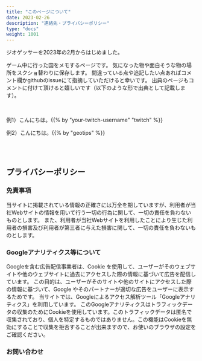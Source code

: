 ```yaml
---
title: "このページについて"
date: 2023-02-26
description: "連絡先・プライバシーポリシー"
type: "docs"
weight: 1001
---
```


ジオゲッサーを2023年の2月からはじめました。

ゲーム中に行った国をメモするページです。
気になった物や面白そうな物の場所をスクショ替わりに保存します。
間違っている点や追記したい点あればコメント欄かgithubのissueにて指摘していただけると幸いです。
出典のページもコメントに付けて頂けると嬉しいです（以下のような形で出典として記載します）。

<br />

例1）こんにちは。{{% by "your-twitch-username" "twitch" %}}

例2）こんにちは。{{% by "geotips" %}}

<br />
<br />


<h2 class="no-blur">プライバシーポリシー</h2>

<h3 class="no-blur">免責事項</h3>

当サイトに掲載されている情報の正確さには万全を期していますが、利用者が当社Webサイトの情報を用いて行う一切の行為に関して、一切の責任を負わないものとします。
また、利用者が当社Webサイトを利用したことにより生じた利用者の損害及び利用者が第三者に与えた損害に関して、一切の責任を負わないものとします。

<h3 class="no-blur">Googleアナリティクス等について</h3>

Googleを含む広告配信事業者は、Cookie を使用して、ユーザーがそのウェブサイトや他のウェブサイトに過去にアクセスした際の情報に基づいて広告を配信しています。
この目的は、ユーザーがそのサイトや他のサイトにアクセスした際の情報に基づいて、Google やそのパートナーが適切な広告をユーザーに表示するためです。
当サイトでは、Googleによるアクセス解析ツール「Googleアナリティクス」を利用しています。
このGoogleアナリティクスはトラフィックデータの収集のためにCookieを使用しています。このトラフィックデータは匿名で収集されており、個人を特定するものではありません。この機能はCookieを無効にすることで収集を拒否することが出来ますので、お使いのブラウザの設定をご確認ください。

<h3 class="no-blur">お問い合わせ</h3>

<script src="https://ssl.form-mailer.jp/formfiles/js/embed.js"></script>
<div class="formmailer-embed" data-form-hash="167b8369777173" data-form-host="ssl.form-mailer.jp"></div>

